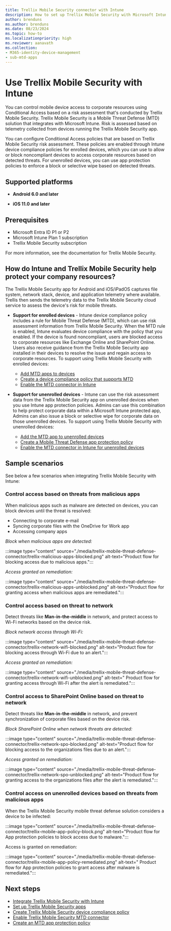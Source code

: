 ```yaml
---
title: Trellix Mobile Security connector with Intune
description: How to set up Trellix Mobile Security with Microsoft Intune to control mobile device access to your corporate resources.
author: brenduns
ms.author: brenduns
ms.date: 08/23/2024
ms.topic: how-to
ms.localizationpriority: high
ms.reviewer: aanavath
ms.collection:
- M365-identity-device-management
- sub-mtd-apps
---
```


# Use Trellix Mobile Security with Intune

You can control mobile device access to corporate resources using Conditional Access based on a risk assessment that's conducted by Trellix Mobile Security. Trellix Mobile Security is a Mobile Threat Defense (MTD) solution that integrates with Microsoft Intune. Risk is assessed based on telemetry collected from devices running the Trellix Mobile Security app.

You can configure Conditional Access policies that are based on Trellix Mobile Security risk assessment. These policies are enabled through Intune device compliance policies for enrolled devices, which you can use to allow or block noncompliant devices to access corporate resources based on detected threats. For unenrolled devices, you can use app protection policies to enforce a block or selective wipe based on detected threats.

## Supported platforms

- **Android 6.0 and later**

- **iOS 11.0 and later**

## Prerequisites

- Microsoft Entra ID P1 or P2
- Microsoft Intune Plan 1 subscription
- Trellix Mobile Security subscription

For more information, see the documentation for Trellix Mobile Security.

## How do Intune and Trellix Mobile Security help protect your company resources?

The Trellix Mobile Security app for Android and iOS/iPadOS captures file system, network stack, device, and application telemetry where available. Trellis then sends the telemetry data to the Trellix Mobile Security cloud service to assess the device's risk for mobile threats.

- **Support for enrolled devices** - Intune device compliance policy includes a rule for Mobile Threat Defense (MTD), which can use risk assessment information from Trellix Mobile Security. When the MTD rule is enabled, Intune evaluates device compliance with the policy that you enabled. If the device is found noncompliant, users are blocked access to corporate resources like Exchange Online and SharePoint Online. Users also receive guidance from the Trellix Mobile Security app installed in their devices to resolve the issue and regain access to corporate resources. To support using Trellix Mobile Security with enrolled devices:

  - [Add MTD apps to devices](../protect/mtd-apps-ios-app-configuration-policy-add-assign.md)
  - [Create a device compliance policy that supports MTD](../protect/mtd-device-compliance-policy-create.md)
  - [Enable the MTD connector in Intune](../protect/mtd-connector-enable.md)

- **Support for unenrolled devices** - Intune can use the risk assessment data from the Trellix Mobile Security app on unenrolled devices when you use Intune app protection policies. Admins can use this combination to help protect corporate data within a Microsoft Intune protected app, Admins can also issue a block or selective wipe for corporate data on those unenrolled devices. To support using Trellix Mobile Security with unenrolled devices:

  - [Add the MTD app to unenrolled devices](../protect/mtd-add-apps-unenrolled-devices.md)
  - [Create a Mobile Threat Defense app protection policy](../protect/mtd-app-protection-policy.md)
  - [Enable the MTD connector in Intune for unenrolled devices](../protect/mtd-enable-unenrolled-devices.md)

## Sample scenarios

See below a few scenarios when integrating Trellix Mobile Security with Intune:

### Control access based on threats from malicious apps

When malicious apps such as malware are detected on devices, you can block devices until the threat is resolved:

- Connecting to corporate e-mail
- Syncing corporate files with the OneDrive for Work app
- Accessing company apps

*Block when malicious apps are detected:*

:::image type="content" source="./media/trellix-mobile-threat-defense-connector/trellix-malicious-apps-blocked.png" alt-text="Product flow for blocking access due to malicious apps.":::

*Access granted on remediation:*

:::image type="content" source="./media/trellix-mobile-threat-defense-connector/trellix-malicious-apps-unblocked.png" alt-text="Product flow for granting access when malicious apps are remediated.":::

### Control access based on threat to network

Detect threats like **Man-in-the-middle** in network, and protect access to Wi-Fi networks based on the device risk.

*Block network access through Wi-Fi:*

:::image type="content" source="./media/trellix-mobile-threat-defense-connector/trellix-network-wifi-blocked.png" alt-text="Product flow for blocking access through Wi-Fi due to an alert.":::

*Access granted on remediation:*

:::image type="content" source="./media/trellix-mobile-threat-defense-connector/trellix-network-wifi-unblocked.png" alt-text=" Product flow for granting access through Wi-Fi after the alert is remediated.":::

### Control access to SharePoint Online based on threat to network

Detect threats like **Man-in-the-middle** in network, and prevent synchronization of corporate files based on the device risk.

*Block SharePoint Online when network threats are detected:*

:::image type="content" source="./media/trellix-mobile-threat-defense-connector/trellix-network-spo-blocked.png" alt-text="Product flow for blocking access to the organizations files due to an alert.":::

*Access granted on remediation:*

:::image type="content" source="./media/trellix-mobile-threat-defense-connector/trellix-network-spo-unblocked.png" alt-text="Product flow for granting access to the organizations files after the alert is remediated.":::

### Control access on unenrolled devices based on threats from malicious apps

When the Trellix Mobile Security mobile threat defense solution considers a device to be infected:

:::image type="content" source="./media/trellix-mobile-threat-defense-connector/trellix-mobile-app-policy-block.png" alt-text="Product flow for App protection policies to block access due to malware.":::

Access is granted on remediation:

:::image type="content" source="./media/trellix-mobile-threat-defense-connector/trellix-mobile-app-policy-remediated.png" alt-text=" Product flow for App protection policies to grant access after malware is remediated.":::

## Next steps

- [Integrate Trellix Mobile Security with Intune](trellix-mtd-connector-integration.md)
- [Set up Trellix Mobile Security apps](mtd-apps-ios-app-configuration-policy-add-assign.md)
- [Create Trellix Mobile Security device compliance policy](mtd-device-compliance-policy-create.md)
- [Enable Trellix Mobile Security MTD connector](mtd-connector-enable.md)
- [Create an MTD app protection policy](../protect/mtd-app-protection-policy.md)
